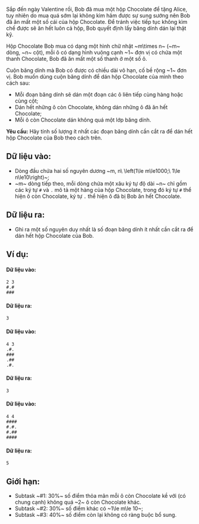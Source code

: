 Sắp đến ngày Valentine rồi, Bob đã mua một hộp Chocolate để tặng Alice, tuy nhiên do mua quá sớm lại không kìm hãm được sự sung sướng nên Bob đã ăn mất một số cái của hộp Chocolate. Để tránh việc tiếp tục không kìm chế được sẽ ăn hết luôn cả hộp, Bob quyết định lấy băng dính dán lại thật kỹ.

Hộp Chocolate Bob mua có dạng một hình chữ nhật ~m\times n~ (~m~ dòng, ~n~ cột), mỗi ô có dạng hình vuông cạnh ~1~ đơn vị có chứa một thanh Chocolate, Bob đã ăn mất một số thanh ở một số ô.

Cuộn băng dính mà Bob có được có chiều dài vô hạn, cố bề rộng ~1~ đơn vị. Bob muốn dùng cuộn băng dính để dán hộp Chocolate của mình theo cách sau:
- Mỗi đoạn băng dính sẽ dán một đoạn các ô liên tiếp cùng hàng hoặc cùng cột;
- Dán hết những ô còn Chocolate, không dán những ô đã ăn hết Chocolate;
- Mỗi ô còn Chocolate dán không quá một lớp băng dính.

**Yêu cầu:** Hãy tính số lượng ít nhất các đoạn băng dính cần cắt ra để dán hết hộp Chocolate của Bob theo cách trên.

## Dữ liệu vào:
- Dòng đầu chứa hai số nguyên dương ~m, n\ \left(1\le m\le1000;\ 1\le n\le10\right)~;
- ~m~ dòng tiếp theo, mỗi dòng chứa một xâu ký tự độ dài ~n~ chỉ gồm các ký tự `#` và `.` mô tả một hàng của hộp Chocolate, trong đó ký tự `#` thể hiện ô còn Chocolate, ký tự `.` thể hiện ô đã bị Bob ăn hết Chocolate.

## Dữ liệu ra:
- Ghi ra một số nguyên duy nhất là số đoạn băng dính ít nhất cần cắt ra để dán hết hộp Chocolate của Bob.

## Ví dụ:
#### Dữ liệu vào:
```
2 3
#.#
###
```

#### Dữ liệu ra:
```
3
```

#### Dữ liệu vào:
```
4 3
.#.
###
.##
.#.
```

#### Dữ liệu ra:
```
3
```

#### Dữ liệu vào:
```
4 4
####
#.#.
#.##
####
```

#### Dữ liệu ra:
```
5
```

## Giới hạn:
- Subtask ~\#1: 30\%~ số điểm thỏa mãn mỗi ô còn Chocolate kề với (có chung cạnh) không quá ~2~ ô còn Chocolate khác.
- Subtask ~\#2: 30\%~ số điểm khác có ~1\le m\le 10~;
- Subtask ~\#3: 40\%~ số điểm còn lại không có ràng buộc bổ sung.